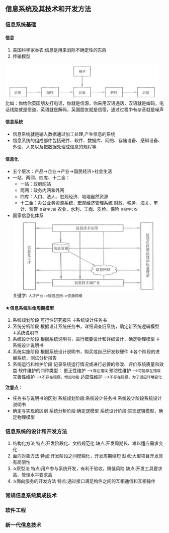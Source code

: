 ## 信息系统及其技术和开发方法

### 信息系统基础

#### 信息
1. 美国科学家香农:信息是用来消除不确定性的东西
2. 传输模型

![upgit_20230129_1674978387.png](https://raw.githubusercontent.com/elfecho/upgit-pic/master/2023/01/upgit_20230129_1674978387.png)
比如：你给你英国朋友打电话，你就是信源，你采用汉语通话，汉语就是编码，电话线路就是信道，英语就是解码，英国朋友就是信宿，通过过程中有杂音就是噪声

#### 信息系统

- 信息系统就是输入数据通过加工处理,产生信息的系统
- 信息系统的组成部件包括硬件、软件、数据库、网络、存储设备、感知设备、外设、人员以及把数据处理成信息的规程等.

#### 信息化

- 五个层次：产品->企业->产业->国民经济>社会生活
- 一站、两网、四库、十二金：
	- 一站：政府网站
	- 两网：政务内网和外网
	- 四库：人口、法人、宏观经济、地理自然资源
	- 十二金：办公业务资源系统、宏观经济管理系统
		财政、税务、海关、审计、监管   `关键字:钱`
		农业、水利、工商、质检、保险   `关键字:农`
- 国家信息化体系
	![upgit_20230129_1674979076.png](https://raw.githubusercontent.com/elfecho/upgit-pic/master/2023/01/upgit_20230129_1674979076.png)
	关键字: `人才产业->规范应用->资源网络`

#### ★信息系统生命周期模型
1. 系统规划阶段
		可行性研究报告
	↓系统设计任务书
2. 系统分析阶段
		根据设计系统任务书，详细调查旧系统，确定新系统逻辑模型
	↓系统说明书
3. 系统设计阶段
	 根据系统说明书，进行概要设计和详细设计，确定物理模型
	↓系统设计说明书
4. 系统实施阶段
	根据系统设计说明书，购买或自己研发软硬件
   ↓各个阶段的进展系统，测试分析报告
5. 系统运行和维护阶段
	记录系统运行情况或进行必要的修改、评价系统质量和效益
	软件维护的四种类型：
		更正性维护 -->`存在错误`
		预防性维护 -->`可能存在错误`
		完善性维护 -->`不存在错误，增加功能`
		适应性维护 -->`不存在错误，为了适应环境变化`

**注意点：**
- 任务书与说明书的区别
	系统规划阶段:系统设计任务书
	系统设计阶段系统设计说明书
- 确定与实现的区别
	系统分析阶段:确定逻模型
	系统设计阶段:实现逻辑模型，确定物理模型


### 信息系统的设计和开发方法

1. 结构化方法
	特点:开发阶段化、文档规范化
	缺点:开发周期长、难以适应需求变化
2. 面向对象方法
	特点:开发阶段之间模糊化，开发周期缩短
    缺点:大型项目开发具有局限性
3. ✰原型法
	特点:用户参与系统开发，有利于验收，降低风险
    缺点:开发工具要求高、管理水平要求高
4. ✰面向服务的开发方法
	特点:通过接口满足构件之间的互相通信和互相操作







### 常规信息系统集成技术
### 软件工程
### 新一代信息技术